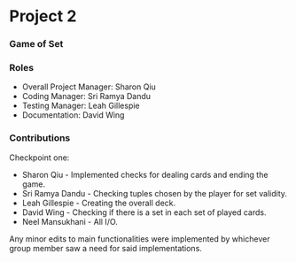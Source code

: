 # Project 2
### Game of Set

### Roles
* Overall Project Manager: Sharon Qiu
* Coding Manager: Sri Ramya Dandu
* Testing Manager: Leah Gillespie
* Documentation: David Wing 

### Contributions
Checkpoint one:
* Sharon Qiu - Implemented checks for dealing cards and ending the game.
* Sri Ramya Dandu - Checking tuples chosen by the player for set validity.
* Leah Gillespie - Creating the overall deck.
* David Wing - Checking if there is a set in each set of played cards.
* Neel Mansukhani - All I/O.

Any minor edits to main functionalities were implemented by whichever group member saw a need for said implementations.
